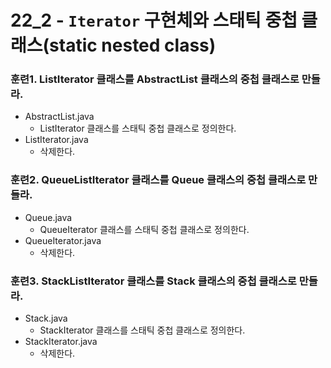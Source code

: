 # 22_2 - `Iterator` 구현체와 스태틱 중첩 클래스(static nested class)

### 훈련1. ListIterator 클래스를 AbstractList 클래스의 중첩 클래스로 만들라.

- AbstractList.java
    - ListIterator 클래스를 스태틱 중첩 클래스로 정의한다.
- ListIterator.java
    - 삭제한다.
    
### 훈련2. QueueListIterator 클래스를 Queue 클래스의 중첩 클래스로 만들라.
- Queue.java
    - QueueIterator 클래스를 스태틱 중첩 클래스로 정의한다.
- QueueIterator.java
    - 삭제한다.
    
### 훈련3. StackListIterator 클래스를 Stack 클래스의 중첩 클래스로 만들라.
- Stack.java
    - StackIterator 클래스를 스태틱 중첩 클래스로 정의한다.
- StackIterator.java
    - 삭제한다.
